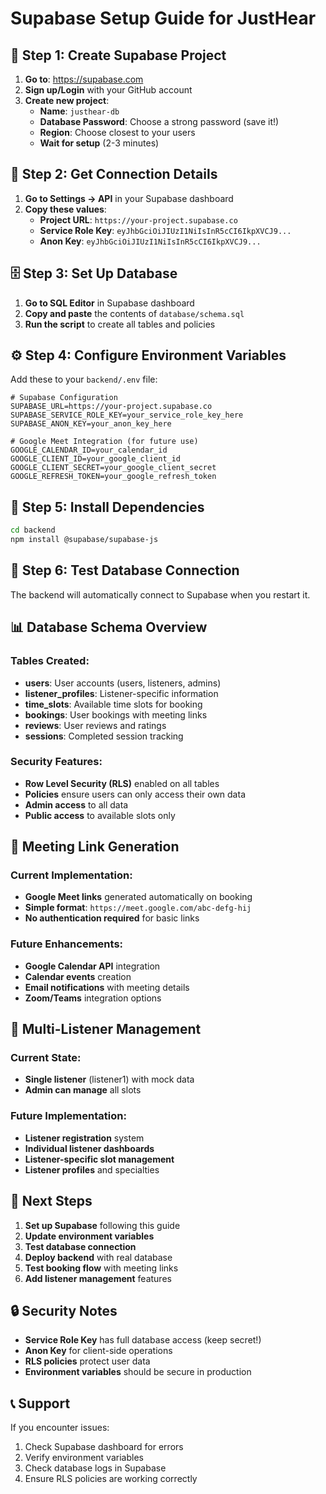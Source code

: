# Supabase Setup Guide for JustHear

## 🚀 Step 1: Create Supabase Project

1. **Go to**: https://supabase.com
2. **Sign up/Login** with your GitHub account
3. **Create new project**:
   - **Name**: `justhear-db`
   - **Database Password**: Choose a strong password (save it!)
   - **Region**: Choose closest to your users
   - **Wait for setup** (2-3 minutes)

## 🔑 Step 2: Get Connection Details

1. **Go to Settings → API** in your Supabase dashboard
2. **Copy these values**:
   - **Project URL**: `https://your-project.supabase.co`
   - **Service Role Key**: `eyJhbGciOiJIUzI1NiIsInR5cCI6IkpXVCJ9...`
   - **Anon Key**: `eyJhbGciOiJIUzI1NiIsInR5cCI6IkpXVCJ9...`

## 🗄️ Step 3: Set Up Database

1. **Go to SQL Editor** in Supabase dashboard
2. **Copy and paste** the contents of `database/schema.sql`
3. **Run the script** to create all tables and policies

## ⚙️ Step 4: Configure Environment Variables

Add these to your `backend/.env` file:

```env
# Supabase Configuration
SUPABASE_URL=https://your-project.supabase.co
SUPABASE_SERVICE_ROLE_KEY=your_service_role_key_here
SUPABASE_ANON_KEY=your_anon_key_here

# Google Meet Integration (for future use)
GOOGLE_CALENDAR_ID=your_calendar_id
GOOGLE_CLIENT_ID=your_google_client_id
GOOGLE_CLIENT_SECRET=your_google_client_secret
GOOGLE_REFRESH_TOKEN=your_google_refresh_token
```

## 🔧 Step 5: Install Dependencies

```bash
cd backend
npm install @supabase/supabase-js
```

## 🧪 Step 6: Test Database Connection

The backend will automatically connect to Supabase when you restart it.

## 📊 Database Schema Overview

### Tables Created:
- **users**: User accounts (users, listeners, admins)
- **listener_profiles**: Listener-specific information
- **time_slots**: Available time slots for booking
- **bookings**: User bookings with meeting links
- **reviews**: User reviews and ratings
- **sessions**: Completed session tracking

### Security Features:
- **Row Level Security (RLS)** enabled on all tables
- **Policies** ensure users can only access their own data
- **Admin access** to all data
- **Public access** to available slots only

## 🔗 Meeting Link Generation

### Current Implementation:
- **Google Meet links** generated automatically on booking
- **Simple format**: `https://meet.google.com/abc-defg-hij`
- **No authentication required** for basic links

### Future Enhancements:
- **Google Calendar API** integration
- **Calendar events** creation
- **Email notifications** with meeting details
- **Zoom/Teams** integration options

## 👥 Multi-Listener Management

### Current State:
- **Single listener** (listener1) with mock data
- **Admin can manage** all slots

### Future Implementation:
- **Listener registration** system
- **Individual listener dashboards**
- **Listener-specific slot management**
- **Listener profiles** and specialties

## 🚀 Next Steps

1. **Set up Supabase** following this guide
2. **Update environment variables**
3. **Test database connection**
4. **Deploy backend** with real database
5. **Test booking flow** with meeting links
6. **Add listener management** features

## 🔒 Security Notes

- **Service Role Key** has full database access (keep secret!)
- **Anon Key** for client-side operations
- **RLS policies** protect user data
- **Environment variables** should be secure in production

## 📞 Support

If you encounter issues:
1. Check Supabase dashboard for errors
2. Verify environment variables
3. Check database logs in Supabase
4. Ensure RLS policies are working correctly
